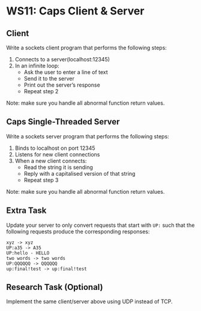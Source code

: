 # WS11: Caps Client & Server

## Client
Write a sockets client program that performs the following steps:
1. Connects to a server(localhost:12345)
2. In an infinite loop:
   * Ask the user to enter a line of text
   * Send it to the server
   * Print out the server’s response
   * Repeat step 2

Note: make sure you handle all abnormal function return values.

## Caps Single-Threaded Server
Write a sockets server program that performs the following steps:
1. Binds to localhost on port 12345
2. Listens for new client connections
3. When a new client connects:
   * Read the string it is sending
   * Reply with a capitalised version of that string
   * Repeat step 3
  
Note: make sure you handle all abnormal function return values.

## Extra Task
Update your server to only convert requests that start with ```UP:``` such that the following requests produce the corresponding responses:
```
xyz -> xyz
UP:a35 -> A35
UP:hello - HELLO
two words -> two words
UP:QQQQQQ -> QQQQQQ
up:final!test -> up:final!test
```

## Research Task (Optional)
Implement the same client/server above using UDP instead of TCP.
